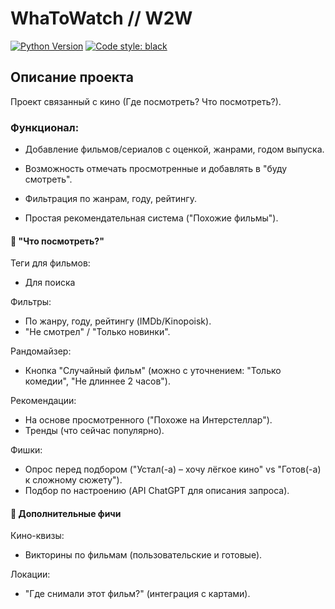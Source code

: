 # WhaToWatch // W2W

[![Python Version](https://img.shields.io/badge/python-3.13%2B-blue?logo=python&style=for-the-badge)](https://www.python.org/)
[![Code style: black](https://img.shields.io/badge/code%20style-black-000000.svg?logo=python&style=for-the-badge)](https://github.com/psf/black)


## Описание проекта

Проект связанный с кино (Где посмотреть? Что посмотреть?).

### Функционал:

- Добавление фильмов/сериалов с оценкой, жанрами, годом выпуска.

- Возможность отмечать просмотренные и добавлять в "буду смотреть".

- Фильтрация по жанрам, году, рейтингу.

- Простая рекомендательная система ("Похожие фильмы").

#### 🎲 "Что посмотреть?"
    
Теги для фильмов:
 - Для поиска

Фильтры:
 - По жанру, году, рейтингу (IMDb/Kinopoisk).
 - "Не смотрел" / "Только новинки".

Рандомайзер:
 - Кнопка "Случайный фильм" (можно с уточнением: "Только комедии", "Не длиннее 2 часов").

Рекомендации:
 - На основе просмотренного ("Похоже на Интерстеллар").
 - Тренды (что сейчас популярно).
        
Фишки:
 - Опрос перед подбором ("Устал(-а) – хочу лёгкое кино" vs "Готов(-а) к сложному сюжету").
 - Подбор по настроению (API ChatGPT для описания запроса).

#### 🎯 Дополнительные фичи

Кино-квизы:
 - Викторины по фильмам (пользовательские и готовые).

Локации:
 - "Где снимали этот фильм?" (интеграция с картами).

